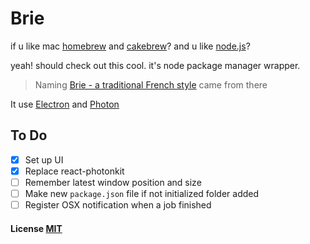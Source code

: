 # Brie

if u like mac [homebrew](http://brew.sh/) and [cakebrew](https://www.cakebrew.com/)? and u like [node.js](https://nodejs.org)?

yeah! should check out this cool. it's node package manager wrapper.

> Naming [Brie - a traditional French style](https://www.cheesemaking.com/store/pg/22-Brie.html) came from there

It use [Electron](http://electron.atom.io/) and [Photon](http://photonkit.com/)

## To Do

- [x] Set up UI
- [x] Replace react-photonkit
- [ ] Remember latest window position and size
- [ ] Make new `package.json` file if not initialized folder added
- [ ] Register OSX notification when a job finished

#### License [MIT](LICENSE.md)
